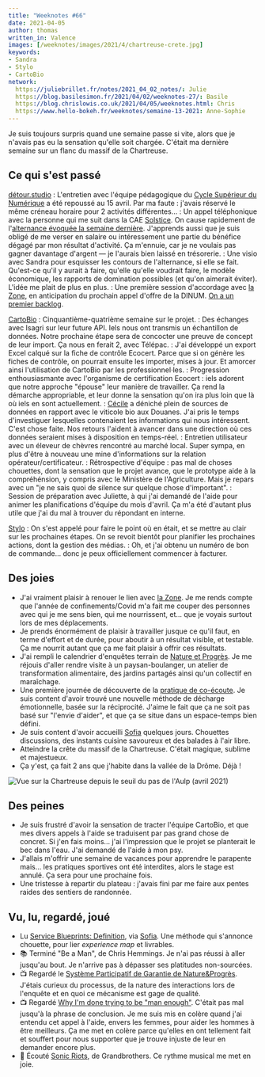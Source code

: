 ```yaml
---
title: "Weeknotes #66"
date: 2021-04-05
author: thomas
written_in: Valence
images: [/weeknotes/images/2021/4/chartreuse-crete.jpg]
keywords:
- Sandra
- Stylo
- CartoBio
network:
  https://juliebrillet.fr/notes/2021_04_02_notes/: Julie
  https://blog.basilesimon.fr/2021/04/02/weeknotes-27/: Basile
  https://blog.chrislowis.co.uk/2021/04/05/weeknotes.html: Chris
  https://www.hello-bokeh.fr/weeknotes/semaine-13-2021: Anne-Sophie
---
```


Je suis toujours surpris quand une semaine passe si vite, alors que je n'avais pas eu la sensation qu'elle soit chargée. C'était ma dernière semaine sur un flanc du massif de la Chartreuse.

<!--more-->

## Ce qui s'est passé

[détour.studio]
: L'entretien avec l'équipe pédagogique du [Cycle Supérieur du Numérique](http://www11.minefi.gouv.fr/catalogue-igpde/2021/co/8921.html) a été repoussé au 15 avril. Par ma faute : j'avais réservé le même créneau horaire pour 2 activités différentes…
: Un appel téléphonique avec la personne qui me suit dans la CAE [Solstice]. On cause rapidement de l'[alternance évoquée la semaine dernière](/weeknotes/65/). J'apprends aussi que je suis obligé de me verser en salaire ou intéressement une partie du bénéfice dégagé par mon résultat d'activité. Ça m'ennuie, car je ne voulais pas gagner davantage d'argent — je l'aurais bien laissé en trésorerie.
: Une visio avec Sandra pour esquisser les contours de l'alternance, si elle se fait. Qu'est-ce qu'il y aurait à faire, qu'elle qu'elle voudrait faire, le modèle économique, les rapports de domination possibles (et qu'on aimerait éviter). L'idée me plait de plus en plus.
: Une première session d'accordage avec [la Zone], en anticipation du prochain appel d'offre de la DINUM. [On a un premier backlog](https://gitlab.com/la_zone/21_bam_xyz/-/boards/2570296).

[CartoBio]
: Cinquantième-quatrième semaine sur le projet.
: Des échanges avec Isagri sur leur future API. Iels nous ont transmis un échantillon de données. Notre prochaine étape sera de concocter une preuve de concept de leur import. Ça nous en ferait 2, avec Télépac.
: J'ai développé un export Excel calqué sur la fiche de contrôle Ecocert. Parce que si on génère les fiches de contrôle, on pourrait ensuite les importer, mises à jour. Et amorcer ainsi l'utilisation de CartoBio par les professionnel·les.
: Progression enthousiasmante avec l'organisme de certification Ecocert : iels adorent que notre approche "épouse" leur manière de travailler. Ça rend la démarche appropriable, et leur donne la sensation qu'on ira plus loin que là où iels en sont actuellement.
: [Cécile](https://fr.linkedin.com/in/cecileleguen) a déniché plein de sources de données en rapport avec le viticole bio aux Douanes. J'ai pris le temps d'investiguer lesquelles contenaient les informations qui nous intéressent. C'est chose faite. Nos retours l'aident à avancer dans une direction où ces données seraient mises à disposition en temps-réel.
: Entretien utilisateur avec un éleveur de chèvres rencontré au marché local. Super sympa, en plus d'être à nouveau une mine d'informations sur la relation opérateur/certificateur.
: Rétrospective d'équipe : pas mal de choses chouettes, dont la sensation que le projet avance, que le prototype aide à la compréhénsion, y compris avec le Ministère de l'Agriculture. Mais je repars avec un "je ne sais quoi de silence sur quelque chose d'important".
: Session de préparation avec Juliette, à qui j'ai demandé de l'aide pour animer les planifications d'équipe du mois d'avril. Ça m'a été d'autant plus utile que j'ai du mal à trouver du répondant en interne.

[Stylo]
: On s'est appelé pour faire le point où en était, et se mettre au clair sur les prochaines étapes. On se revoit bientôt pour planifier les prochaines actions, dont la gestion des médias.
: Oh, et j'ai obtenu un numéro de bon de commande… donc je peux officiellement commencer à facturer.

## Des joies

- J'ai vraiment plaisir à renouer le lien avec [la Zone]. Je me rends compte que l'année de confinements/Covid m'a fait me couper des personnes avec qui je me sens bien, qui me nourrissent, et… que je voyais surtout lors de mes déplacements.
- Je prends énormément de plaisir à travailler jusque ce qu'il faut, en terme d'effort et de durée, pour aboutir à un résultat visible, et testable. Ça me nourrit autant que ça me fait plaisir à offrir ces résultats.
- J'ai rempli le calendrier d'enquêtes terrain de [Nature et Progrès](https://www.natureetprogres.org). Je me réjouis d'aller rendre visite à un paysan-boulanger, un atelier de transformation alimentaire, des jardins partagés ainsi qu'un collectif en maraîchage.
- Une première journée de découverte de la [pratique de co-écoute](https://unecoecoute.wordpress.com/). Je suis content d'avoir trouvé une nouvelle méthode de décharge émotionnelle, basée sur la réciprocité. J'aime le fait que ça ne soit pas basé sur "l'envie d'aider", et que ça se situe dans un espace-temps bien défini.
- Je suis content d'avoir accueilli [Sofia] quelques jours. Chouettes discussions, des instants cuisine savoureux et des balades à l'air libre.
- Atteindre la crête du massif de la Chartreuse. C'était magique, sublime et majestueux.
- Ça y'est, ça fait 2 ans que j'habite dans la vallée de la Drôme. Déjà !

![](/weeknotes/images/2021/4/chartreuse-crete.jpg "Vue sur la Chartreuse depuis le seuil du pas de l'Aulp (avril 2021)")

## Des peines

- Je suis frustré d'avoir la sensation de tracter l'équipe CartoBio, et que mes divers appels à l'aide se traduisent par pas grand chose de concret. Si j'en fais moins… j'ai l'impression que le projet se planterait le bec dans l'eau. J'ai demandé de l'aide à mon psy.
- J'allais m'offrir une semaine de vacances pour apprendre le parapente mais… les pratiques sportives ont été interdites, alors le stage est annulé. Ça sera pour une prochaine fois.
- Une tristesse à repartir du plateau : j'avais fini par me faire aux pentes raides des sentiers de randonnée.

## Vu, lu, regardé, joué

- Lu [Service Blueprints: Definition](https://www.nngroup.com/articles/service-blueprints-definition/), via [Sofia]. Une méthode qui s'annonce chouette, pour lier _experience map_ et livrables.
- 📚 Terminé "Be a Man", de Chris Hemmings. Je n'ai pas réussi à aller jusqu'au bout. Je n'arrive pas à dépasser ses platitudes non-sourcées.
- 📺 Regardé le [Système Participatif de Garantie de Nature&Progrès](https://vimeo.com/190220936). J'étais curieux du processus, de la nature des interactions lors de l'enquête et en quoi ce mécanisme est gage de qualité.
- 📺 Regardé [Why I'm done trying to be "man enough"](https://www.ted.com/talks/justin_baldoni_why_i_m_done_trying_to_be_man_enough). C'était pas mal jusqu'à la phrase de conclusion. Je me suis mis en colère quand j'ai entendu cet appel à l'aide, envers les femmes, pour aider les hommes à être meilleurs. Ça me met en colère parce qu'elles en ont tellement fait et souffert pour nous supporter que je trouve injuste de leur en demander encore plus.
- 🎵 Écouté [Sonic Riots](https://www.last.fm/music/Grandbrothers/_/Sonic+Riots), de Grandbrothers. Ce rythme musical me met en joie.

[détour.studio]: /
[Solstice]: https://solstice.coop/
[Stylo]: https://github.com/EcrituresNumeriques/stylo
[CartoBio]: https://cartobio.org/
[la Zone]: http://la.zone
[YesWiki]: https://yeswiki.net
[DataGalaxy]: https://www.datagalaxy.com/
[Classes à 12]: https://beta.gouv.fr/startups/classes12.html

[Noémie]: https://noemiegirard.co
[Guillaume]: https://www.yuzutech.fr/
[Sofia]: https://twitter.com/sofiaboulaarab
[Antoine]: https://www.quaternum.net/
[Yannick]: https://elsif.fr/
[Basile]: https://basilesimon.fr/
[Maïtané]: https://maiwann.net/
[Laurent]: https://cocotier.xyz/
